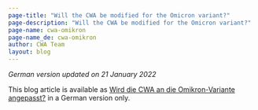 ```yaml
---
page-title: "Will the CWA be modified for the Omicron variant?"
page-description: "Will the CWA be modified for the Omicron variant?"
page-name: cwa-omikron
page-name_de: cwa-omikron
author: CWA Team
layout: blog
---
```


*German version updated on 21 January 2022*

This blog article is available as [Wird die CWA an die Omikron-Variante angepasst?](/de/blog/2022-01-11-cwa-omikron/) in a German version only.
